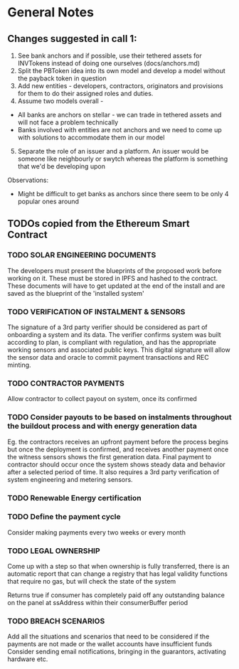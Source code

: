 # General Notes

## Changes suggested in call 1:
1. See bank anchors and if possible, use their tethered assets for INVTokens instead of doing one ourselves (docs/anchors.md)
2. Split the PBToken idea into its own model and develop a model without the payback token in question
3. Add new entities - developers, contractors,  originators and provisions for them to do their assigned roles and duties.
4. Assume two models overall -
 - All banks are anchors on stellar - we can trade in tethered assets and will not face a problem technically
 - Banks involved with entities are not anchors and we need to come up with solutions to accommodate them in our model
5. Separate the role of an issuer and a platform. An issuer would be someone like neighbourly or swytch whereas the platform is something that we'd be developing upon

Observations:
 - Might be difficult to get banks as anchors since there seem to be only 4 popular ones around

## TODOs copied from the Ethereum Smart Contract

### TODO SOLAR ENGINEERING DOCUMENTS
The developers must present the blueprints of the proposed work before working on it. These must be stored in IPFS and hashed to the contract.
These documents will have to get updated at the end of the install and are saved as the blueprint of the 'installed system'

### TODO VERIFICATION OF INSTALMENT & SENSORS
The signature of a 3rd party verifier should be considered as part of onboarding a system and its data.
The verifier confirms system was built according to plan, is compliant with regulation, and has the appropriate working sensors and associated public keys.
This digital signature will allow the sensor data and oracle to commit payment transactions and REC minting.

### TODO CONTRACTOR PAYMENTS
Allow contractor to collect payout on system, once its confirmed

### TODO Consider payouts to be based on instalments throughout the buildout process and with energy generation data
Eg. the contractors receives an upfront payment before the process begins but once the deployment is confirmed, and receives another payment once the witness sensors shows the first generation data. Final payment to contractor should occur once the system shows steady data and behavior after a selected period of time. It also requires a 3rd party verification of system engineering and metering sensors.

### TODO Renewable Energy certification

### TODO Define the payment cycle
Consider making payments every two weeks or every month

### TODO LEGAL OWNERSHIP
Come up with a step so that when ownership is fully transferred, there is an automatic report that can change a registry that has legal validity
functions that require no gas, but will check the state of the system

Returns true if consumer has completely paid off any outstanding balance on the panel at ssAddress within their consumerBuffer period

### TODO BREACH SCENARIOS
Add all the situations and scenarios that need to be considered if the payments are not made or the wallet accounts have insufficient funds
Consider sending email notifications, bringing in the guarantors, activating hardware etc.
